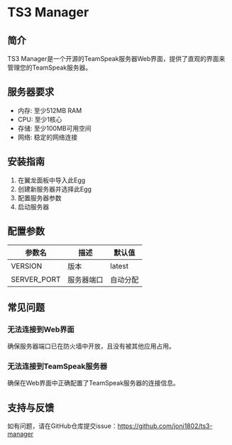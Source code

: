 # TS3 Manager

## 简介

TS3 Manager是一个开源的TeamSpeak服务器Web界面，提供了直观的界面来管理您的TeamSpeak服务器。

## 服务器要求

- 内存: 至少512MB RAM
- CPU: 至少1核心
- 存储: 至少100MB可用空间
- 网络: 稳定的网络连接

## 安装指南

1. 在翼龙面板中导入此Egg
2. 创建新服务器并选择此Egg
3. 配置服务器参数
4. 启动服务器

## 配置参数

| 参数名 | 描述 | 默认值 |
|-------|------|-------|
| VERSION | 版本 | latest |
| SERVER_PORT | 服务器端口 | 自动分配 |

## 常见问题

### 无法连接到Web界面

确保服务器端口已在防火墙中开放，且没有被其他应用占用。

### 无法连接到TeamSpeak服务器

确保在Web界面中正确配置了TeamSpeak服务器的连接信息。

## 支持与反馈

如有问题，请在GitHub仓库提交issue：https://github.com/joni1802/ts3-manager 